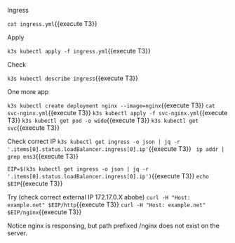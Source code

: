 Ingress

`cat ingress.yml`{{execute T3}}

Apply

`k3s kubectl apply -f ingress.yml`{{execute T3}}

Check 

`k3s kubectl describe ingress`{{execute T3}}

One more app

`k3s kubectl create deployment nginx --image=nginx`{{execute T3}}
`cat svc-nginx.yml`{{execute T3}}
`k3s kubectl apply -f svc-nginx.yml`{{execute T3}}
`k3s kubectl get pod -o wide`{{execute T3}}
`k3s kubectl get svc`{{execute T3}}

Check correct IP
`k3s kubectl get ingress -o json | jq -r '.items[0].status.loadBalancer.ingress[0].ip'`{{execute T3}}
` ip addr | grep ens3`{{execute T3}}

`EIP=$(k3s kubectl get ingress -o json | jq -r '.items[0].status.loadBalancer.ingress[0].ip')`{{execute T3}}
`echo $EIP`{{execute T3}}

Try (check correct external IP 172.17.0.X abobe)
`curl -H "Host: example.net" $EIP/http`{{execute T3}}
`curl -H "Host: example.net" $EIP/nginx`{{execute T3}}

Notice nginx is responsing, but path prefixed /nginx does not exist on the server.
